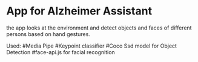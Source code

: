 # App for Alzheimer Assistant 

the  app looks at the environment and detect objects and faces of different persons based on hand gestures. 


Used:
#Media Pipe
#Keypoint classifier
#Coco Ssd model for Object Detection
#face-api.js for facial recognition
